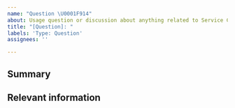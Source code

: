 ```yaml
---
name: "Question \U0001F914"
about: Usage question or discussion about anything related to Service Catalog
title: "[Question]: "
labels: 'Type: Question'
assignees: ''

---
```


<!--
  To make it easier for us to help you, please include as much useful information as possible.

  Before opening a new issue, please search existing issues https://github.com/1-Platform/service-catalog/issues
-->

## Summary

<!-- Provide a short summary -->

## Relevant information

<!-- Provide as much useful information as you can -->
